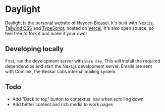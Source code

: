 # Daylight

Daylight is the personal website of [Hayden Bleasel](https://haydenbleasel.com/). It's built with [Next.js](https://nextjs.org/), [Tailwind CSS](https://tailwindcss.com/) and [TypeScript](https://www.typescriptlang.org/), hosted on [Vercel](https://vercel.com/). It's also open source, so feel free to fork it and make it your own!

## Developing locally

First, run the development server with `yarn dev`. This will install the required dependencies and start the Next.js development server. Emails are sent with Comlink, the Beskar Labs internal mailing system.

## Todo

- Add "Back to top" button to contextual nav when scrolling down
- Add better content and rich media to work pages
